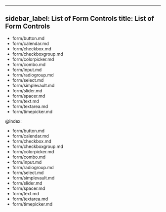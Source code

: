 
---
sidebar_label: List of Form Controls
title: List of Form Controls
---          

- form/button.md
- form/calendar.md
- form/checkbox.md
- form/checkboxgroup.md
- form/colorpicker.md
- form/combo.md
- form/input.md
- form/radiogroup.md
- form/select.md
- form/simplevault.md
- form/slider.md
- form/spacer.md
- form/text.md
- form/textarea.md
- form/timepicker.md


@index:

- form/button.md
- form/calendar.md
- form/checkbox.md
- form/checkboxgroup.md
- form/colorpicker.md
- form/combo.md
- form/input.md
- form/radiogroup.md
- form/select.md
- form/simplevault.md
- form/slider.md
- form/spacer.md
- form/text.md
- form/textarea.md
- form/timepicker.md
